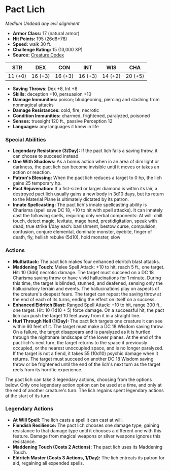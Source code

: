 # Pact Lich

*Medium* *Undead* *any evil alignment*

- **Armor Class:** 17 (natural armor)
- **Hit Points:** 195 (26d8+78)
- **Speed:** walk 30 ft.
- **Challenge Rating:** 15 (13,000 XP)
- **Source:** [Creature Codex](https://koboldpress.com/kpstore/product/creature-codex-for-5th-edition-dnd/)

| STR | DEX | CON | INT | WIS | CHA |
| --- | --- | --- | --- | --- | --- |
| 11 (+0) | 16 (+3) | 16 (+3) | 16 (+3) | 14 (+2) | 20 (+5) |

- **Saving Throws**: Dex +8, Int +8
- **Skills:** deception +10, persuasion +10
- **Damage Immunities:** poison; bludgeoning, piercing and slashing from nonmagical attacks
- **Damage Resistances:** cold, fire, necrotic
- **Condition Immunities:** charmed, frightened, paralyzed, poisoned
- **Senses:** truesight 120 ft., passive Perception 12
- **Languages:** any languages it knew in life
### Special Abilities
- **Legendary Resistance (3/Day):** If the pact lich fails a saving throw, it can choose to succeed instead.
- **One With Shadows:** As a bonus action when in an area of dim light or darkness, the pact lich can become invisible until it moves or takes an action or reaction.
- **Patron's Blessing:** When the pact lich reduces a target to 0 hp, the lich gains 25 temporary hp.
- **Pact Rejuvenation:** If a fist-sized or larger diamond is within its lair, a destroyed pact lich usually gains a new body in 3d10 days, but its return to the Material Plane is ultimately dictated by its patron.
- **Innate Spellcasting:** The pact lich's innate spellcasting ability is Charisma (spell save DC 18, +10 to hit with spell attacks). It can innately cast the following spells, requiring only verbal components: At will: chill touch, detect magic, levitate, mage hand, prestidigitation, speak with dead, true strike 1/day each: banishment, bestow curse, compulsion, confusion, conjure elemental, dominate monster, eyebite, finger of death, fly, hellish rebuke (5d10), hold monster, slow
### Actions
- **Multiattack:** The pact lich makes four enhanced eldritch blast attacks.
- **Maddening Touch:** Melee Spell Attack: +10 to hit, reach 5 ft., one target. Hit: 10 (3d6) necrotic damage. The target must succeed on a DC 18 Charisma saving throw or have vivid hallucinations for 1 minute. During this time, the target is blinded, stunned, and deafened, sensing only the hallucinatory terrain and events. The hallucinations play on aspects of the creature's deepest fears. The target can repeat the saving throw at the end of each of its turns, ending the effect on itself on a success.
- **Enhanced Eldritch Blast:** Ranged Spell Attack: +10 to hit, range 300 ft., one target. Hit: 10 (1d10 + 5) force damage. On a successful hit, the pact lich can push the target 10 feet away from it in a straight line.
- **Hurl Through Hell (1/Day):** The pact lich targets one creature it can see within 60 feet of it. The target must make a DC 18 Wisdom saving throw. On a failure, the target disappears and is paralyzed as it is hurtled through the nightmare landscape of the lower planes. At the end of the pact lich's next turn, the target returns to the space it previously occupied, or the nearest unoccupied space, and is no longer paralyzed. If the target is not a fiend, it takes 55 (10d10) psychic damage when it returns. The target must succeed on another DC 18 Wisdom saving throw or be frightened until the end of the lich's next turn as the target reels from its horrific experience.

The pact lich can take 3 legendary actions, choosing from the options below. Only one legendary action option can be used at a time, and only at the end of another creature's turn. The lich regains spent legendary actions at the start of its turn.
### Legendary Actions
- **At Will Spell:** The lich casts a spell it can cast at will.
- **Fiendish Resilience:** The pact lich chooses one damage type, gaining resistance to that damage type until it chooses a different one with this feature. Damage from magical weapons or silver weapons ignores this resistance.
- **Maddening Touch (Costs 2 Actions):** The pact lich uses its Maddening Touch.
- **Eldritch Master (Costs 3 Actions, 1/Day):** The lich entreats its patron for aid, regaining all expended spells.
